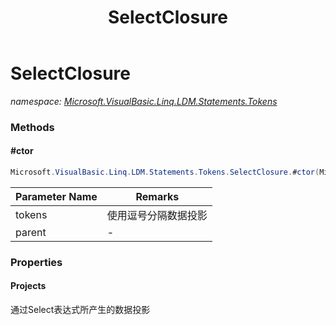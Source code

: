 ﻿---
title: SelectClosure
---

# SelectClosure
_namespace: [Microsoft.VisualBasic.Linq.LDM.Statements.Tokens](N-Microsoft.VisualBasic.Linq.LDM.Statements.Tokens.html)_



### Methods

#### #ctor
```csharp
Microsoft.VisualBasic.Linq.LDM.Statements.Tokens.SelectClosure.#ctor(Microsoft.VisualBasic.Linq.LDM.Statements.ClosureTokens[],Microsoft.VisualBasic.Linq.LDM.Statements.LinqStatement)
```


|Parameter Name|Remarks|
|--------------|-------|
|tokens|使用逗号分隔数据投影|
|parent|-|




### Properties

#### Projects
通过Select表达式所产生的数据投影

